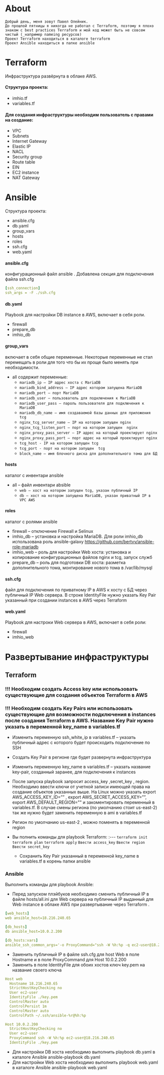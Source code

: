 # About
```YML
Добрый день, меня зовут Павел Олейник.
До прошлой пятницы я никогда не работал с Terraform, поэтому я плохо знаком с best practices Terraform и мой код может быть не совсем чистый (_например nameing ресурсов)
Проект Terraform находиться в каталоге terraform
Проект Ansible находиться в папке ansible
```

# Terraform
Инфраструктура развёрнута в облаке AWS. 
#### Структура проекта:
-	imhio.tf
-	variables.tf
#### Для создания инфраструктуры необходим пользователь с правами на создание:
- VPC
- Subnets
- Internet Gateway
- Elastic IP
- NACL
- Security group
- Route table
- EIN
- EC2 instance
- NAT Gateway


# Ansible
Структура проекта:
-	ansible.cfg
-	db.yaml
-	group_vars 
-	hosts 
-	roles
-	ssh.cfg
-	web.yaml 

#### ansible.cfg
конфигурационный файл ansible . Добавлена секция для подключения файла ssh.cfg
```Yaml
[ssh_connection]
ssh_args = -F ./ssh.cfg
```
#### db.yaml
Playbook для настройки DB instance в AWS, включает в себя роли.
- firewall 
- prepare_db
- imhio_db
#### group_vars
включает в себя общие переменные. Некоторые переменные не стал перемещать в роли для того что бы их проще было менять при необходимости.
- all содержит переменные:
	- `mariadb_ip – IP адрес хоста с MariaDB` 
	- `mariadb_bind_address – IP адрес котором запущена MariaDB`
	- `mariadb_port – порт MariaDB`
	- `mariadb_user – пользователь для подключения к MariaDB`
	- `mariadb_user_pass – пароль пользователя для подключения к MariaDB`
	- `mariadb_db_name – имя создаваемой базы данных для приложения tcg` 
	- `nginx_tcg_server_name – IP на котором запущен nginx`
	- `nginx_tcg_listen_port – порт на котором запущен  nginx`
	- `nginx_proxy_pass_server – IP адрес на который проектирует nginx`
	- `nginx_proxy_pass_port – порт адрес на который проектирует nginx`
	- `tcg_host - IP на котором запущен tcg`
	- `tcg_port - порт на котором запущен  tcg`
	- `block_name – имя блочного диска для дополнительного тома для БД`
#### hosts
каталог с инвентари ansible
- all – файл инвентари absible
	- `web – хост на котором запущен tcg, указан публичный IP`
	- `db – хост на котором запущена MariaDB, указан приватный IP в VPC AWS`
#### roles
каталог с ролями ansible
-	firewall – отключение Firewall и Selinux
-	imhio_db – установка и настройка MariaDB. Для роли imhio_db использована роль ansible-galaxy https://github.com/bertvv/ansible-role-mariadb
-	imhio_web – роль для настройки  Web хоста: установка и копирование конфигурационных файлов nginx и tcg, запуск служб
-	prepare_db – роль для подготовки DB хоста: разметка дополнительного тома, монтирование нового тома в /var/lib/mysql

#### ssh.cfg
файл для подключения по приватному IP в AWS к хосту c БД через публичный IP Web сервера. В строке IdentityFile нужно указать Key Pair указанный при создании instances в AWS через Terraform

#### web.yaml
Playbook для настроки Web сервера в AWS, включает в себя роли: 
-	firewall
-	imhio_web

# Развертывание инфраструктуры

## Terraform

### !!! Необходим создать Access key или использовать существующие для создания объектов Terraform в AWS
### !!! Необходим создать Key Pairs или использовать существующие для возможности подключения в instances после создания Terraform в AWS. Название Key Pair нужно указать в  переменной key_name в variables.tf


- Изменить переменную ssh_white_ip в variables.tf – указать публичный адрес с которого будет происходить подключение по SSH
- Создать Key Pair в регионе где будет развернута инфраструктура
- Изменить переменную key_name в variables.tf – указать название key-pair, созданный заранее, для подключения к instances 
- После запуска playbook запросит access_key ,secret_key , region. Необходимо ввести ключи от учетной записи имеющей права на создание объектов указанных выше. На Linux можно указать export AWS_ACCESS_KEY_ID=”” , export AWS_SECRET_ACCESS_KEY=””, export AWS_DEFAULT_REGION="" и закоментировать переменный в variables.tf. В случае смены региона (по умолчанию стоит us-east-2) так же нужно будет заменить переменную в ami в variables.tf

- Регион по умолчанию us-east-2 , можно поменять в переменной region
- Вы полнить команды для playbook Terraform:
  :--- 
  `terraform init` 
  `terraform plan`
  `terraform apply`
  `Ввести access_key`
  `Ввести region`
  `Ввести secret_key`
  - Сохранить Key Pair указанный в переменной key_name в variables.tf в корень папки ansible
  
### Ansible
Выполнить команды для playbook Ansible:
- Перед запуском плэйбуков необходимо сменить публичный IP в файле hosts/all.ini для Web сервера на публичный IP выданный для Web instance в облаке AWS при развертывание через Terraform .
```Yaml
[web_hosts]
web ansible_host=18.216.240.65

[db_hosts]
db ansible_host=10.0.2.200

[db_hosts:vars]
ansible_ssh_common_args='-o ProxyCommand="ssh -W %h:%p -q ec2-user@18.216.240.65 -i ./test.pem"'
```
- Заменить публичный IP в файле ssh.cfg для host Web в поле Hostname и в поле ProxyCommand для Host 10.0.2.200
- Заменить в поле IdentityFile для обоих хостов ключ key.pem на название своего ключа
```Yaml
Host web
  Hostname 18.216.240.65
  StrictHostKeyChecking no
  User ec2-user
  IdentityFile ./key.pem
  ControlMaster auto
  ControlPersist 1m
  ControlMaster auto
  ControlPath ~/.ssh/ansible-%r@%h:%p

Host 10.0.2.200
  StrictHostKeyChecking no
  User ec2-user
  ProxyCommand ssh -W %h:%p ec2-user@18.216.240.65
  IdentityFile ./key.pem
 ``` 

- Для настройки DB хоста необходимо выполнить playbook db.yaml в каталоге Ansible ansible-playbook db.yaml
- Для настройки Web хоста необходимо выполнить playbook web.yaml в каталоге Ansible ansible-playbook web.yaml

